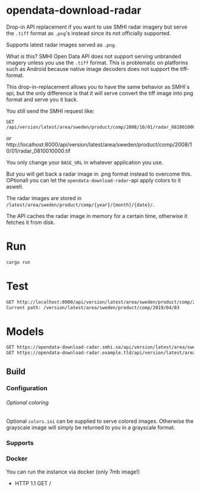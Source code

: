 # opendata-download-radar
Drop-in API replacement if you want to use SMHI radar imagery
but serve the `.tiff` format as `.png`'s instead since its
not officially supported.


Supports latest radar images served as `.png`.

What is this?
SMHI Open Data API does not support serving unbranded imagery unless
you use the `.tiff` format. This is problematic on platforms
such as Android because native image decoders does not support
the tiff-format.

This drop-in-replacement allows you to have the same behavior as SMHI`s api,
but the only difference is that it will serve convert the tiff image into
png format and serve you it back.

You still send the SMHI request like: 

```
GET /api/version/latest/area/sweden/product/comp/2008/10/01/radar_0810010000.tif
```

or http://localhost:8000/api/version/latest/area/sweden/product/comp/2008/10/01/radar_0810010000.tif

You only change your `BASE_URL` in whatever application you use.

But you will get back a radar image in .png format instead to overcome this.
OPtionall you can let the `opendata-download-radar`-api apply colors to it aswell.

The radar images are stored in `/latest/area/sweden/product/comp/{year}/{month}/{date}/`.

The API caches the radar image in memory for a certain time, otherwise it fetches it
from disk.

# Run
```sh
cargo run
```

# Test
```sh
GET http://localhost:8000/api/version/latest/area/sweden/product/comp/2019/04/03
Current path: /version/latest/area/sweden/product/comp/2019/04/03
```

# Models

```sh
GET https://opendata-download-radar.smhi.se/api/version/latest/area/sweden/product/comp/2008/10/01/radar_0810010000.png
GET https://opendata-download-radar.example.tld/api/version/latest/area/sweden/product/comp/{year}/{month}/{date}/{radar}_{date}.png
```

## Build

### Configuration
###### Optional coloring
Optional `colors.ini` can be supplied to serve colored images.
Otherwise the grayscale image will simply be returned to you
in a grayscale format.

### Supports


### Docker
You can run the instance via docker (only 7mb image!)

* HTTP 1.1
	GET /
